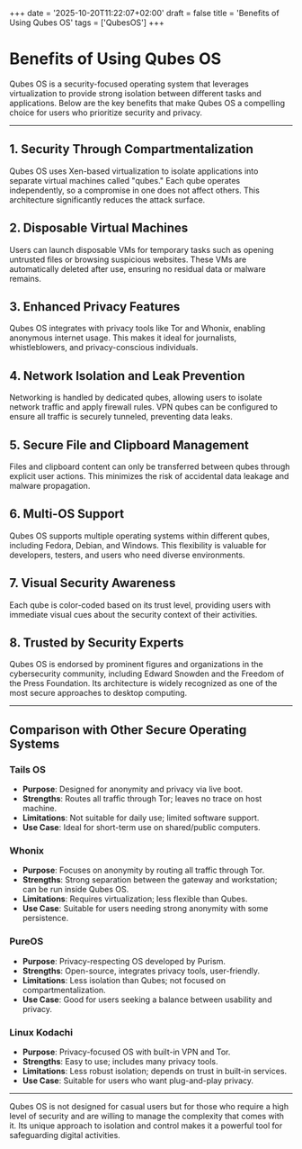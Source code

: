 +++
date = '2025-10-20T11:22:07+02:00'
draft = false
title = 'Benefits of Using Qubes OS'
tags = ['QubesOS']
+++

# Benefits of Using Qubes OS

Qubes OS is a security-focused operating system that leverages virtualization to provide strong isolation between different tasks and applications. Below are the key benefits that make Qubes OS a compelling choice for users who prioritize security and privacy.

---

## 1. Security Through Compartmentalization

Qubes OS uses Xen-based virtualization to isolate applications into separate virtual machines called "qubes." Each qube operates independently, so a compromise in one does not affect others. This architecture significantly reduces the attack surface.

## 2. Disposable Virtual Machines

Users can launch disposable VMs for temporary tasks such as opening untrusted files or browsing suspicious websites. These VMs are automatically deleted after use, ensuring no residual data or malware remains.

## 3. Enhanced Privacy Features

Qubes OS integrates with privacy tools like Tor and Whonix, enabling anonymous internet usage. This makes it ideal for journalists, whistleblowers, and privacy-conscious individuals.

## 4. Network Isolation and Leak Prevention

Networking is handled by dedicated qubes, allowing users to isolate network traffic and apply firewall rules. VPN qubes can be configured to ensure all traffic is securely tunneled, preventing data leaks.

## 5. Secure File and Clipboard Management

Files and clipboard content can only be transferred between qubes through explicit user actions. This minimizes the risk of accidental data leakage and malware propagation.

## 6. Multi-OS Support

Qubes OS supports multiple operating systems within different qubes, including Fedora, Debian, and Windows. This flexibility is valuable for developers, testers, and users who need diverse environments.

## 7. Visual Security Awareness

Each qube is color-coded based on its trust level, providing users with immediate visual cues about the security context of their activities.

## 8. Trusted by Security Experts

Qubes OS is endorsed by prominent figures and organizations in the cybersecurity community, including Edward Snowden and the Freedom of the Press Foundation. Its architecture is widely recognized as one of the most secure approaches to desktop computing.

---

## Comparison with Other Secure Operating Systems

### Tails OS

- **Purpose**: Designed for anonymity and privacy via live boot.
- **Strengths**: Routes all traffic through Tor; leaves no trace on host machine.
- **Limitations**: Not suitable for daily use; limited software support.
- **Use Case**: Ideal for short-term use on shared/public computers.

### Whonix

- **Purpose**: Focuses on anonymity by routing all traffic through Tor.
- **Strengths**: Strong separation between the gateway and workstation; can be run inside Qubes OS.
- **Limitations**: Requires virtualization; less flexible than Qubes.
- **Use Case**: Suitable for users needing strong anonymity with some persistence.

### PureOS

- **Purpose**: Privacy-respecting OS developed by Purism.
- **Strengths**: Open-source, integrates privacy tools, user-friendly.
- **Limitations**: Less isolation than Qubes; not focused on compartmentalization.
- **Use Case**: Good for users seeking a balance between usability and privacy.

### Linux Kodachi

- **Purpose**: Privacy-focused OS with built-in VPN and Tor.
- **Strengths**: Easy to use; includes many privacy tools.
- **Limitations**: Less robust isolation; depends on trust in built-in services.
- **Use Case**: Suitable for users who want plug-and-play privacy.

---

Qubes OS is not designed for casual users but for those who require a high level of security and are willing to manage the complexity that comes with it. Its unique approach to isolation and control makes it a powerful tool for safeguarding digital activities.
